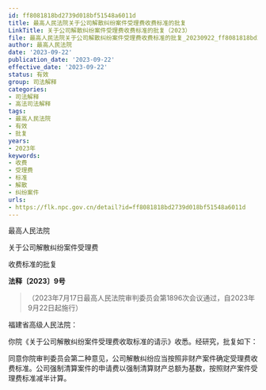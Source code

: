 ```yaml
---
id: ff8081818bd2739d018bf51548a6011d
title: 最高人民法院关于公司解散纠纷案件受理费收费标准的批复
LinkTitle: 关于公司解散纠纷案件受理费收费标准的批复（2023）
file: 最高人民法院关于公司解散纠纷案件受理费收费标准的批复_20230922_ff8081818bd2739d018bf51548a6011d.docx
author: 最高人民法院
date: '2023-09-22'
publication_date: '2023-09-22'
effective_date: '2023-09-22'
status: 有效
group: 司法解释
categories:
- 司法解释
- 高法司法解释
tags:
- 最高人民法院
- 有效
- 批复
years:
- 2023年
keywords:
- 收费
- 受理费
- 标准
- 解散
- 纠纷案件
urls:
- https://flk.npc.gov.cn/detail?id=ff8081818bd2739d018bf51548a6011d
---
```


最高人民法院

关于公司解散纠纷案件受理费

收费标准的批复

**法释〔2023〕9号**

> （2023年7月17日最高人民法院审判委员会第1896次会议通过，自2023年9月22日起施行）

福建省高级人民法院：

你院《关于公司解散纠纷案件受理费收取标准的请示》收悉。经研究，批复如下：

同意你院审判委员会第二种意见，公司解散纠纷应当按照非财产案件确定受理费收费标准。公司强制清算案件的申请费以强制清算财产总额为基数，按照财产案件受理费标准减半计算。
